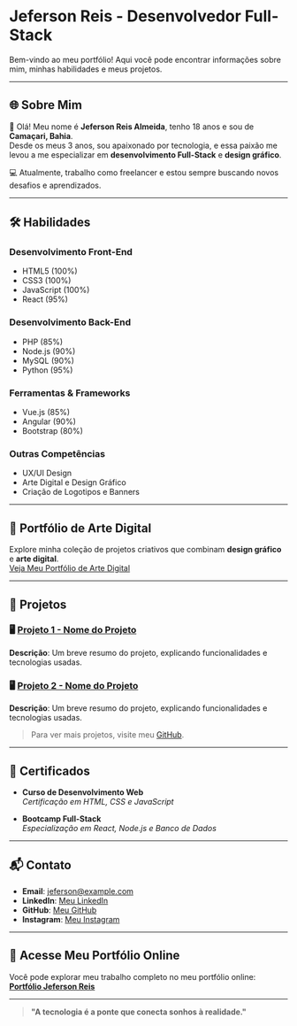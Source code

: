 # Jeferson Reis - Desenvolvedor Full-Stack

Bem-vindo ao meu portfólio! Aqui você pode encontrar informações sobre mim, minhas habilidades e meus projetos.

---

## 🌐 **Sobre Mim**

👋 Olá! Meu nome é **Jeferson Reis Almeida**, tenho 18 anos e sou de **Camaçari, Bahia**.  
Desde os meus 3 anos, sou apaixonado por tecnologia, e essa paixão me levou a me especializar em **desenvolvimento Full-Stack** e **design gráfico**. 

💻 Atualmente, trabalho como freelancer e estou sempre buscando novos desafios e aprendizados.

---

## 🛠️ **Habilidades**

### **Desenvolvimento Front-End**
- HTML5 (100%)
- CSS3 (100%)
- JavaScript (100%)
- React (95%)

### **Desenvolvimento Back-End**
- PHP (85%)
- Node.js (90%)
- MySQL (90%)
- Python (95%)

### **Ferramentas & Frameworks**
- Vue.js (85%)
- Angular (90%)
- Bootstrap (80%)

### **Outras Competências**
- UX/UI Design
- Arte Digital e Design Gráfico
- Criação de Logotipos e Banners

---

## 🎨 **Portfólio de Arte Digital**

Explore minha coleção de projetos criativos que combinam **design gráfico** e **arte digital**.  
[Veja Meu Portfólio de Arte Digital](https://jefersonreis-github-io.vercel.app/Artistadigital.html)

---

## 📂 **Projetos**

### 🖥️ [Projeto 1 - Nome do Projeto](https://github.com/Jeffinp/Projeto1)
**Descrição**: Um breve resumo do projeto, explicando funcionalidades e tecnologias usadas.

### 🖥️ [Projeto 2 - Nome do Projeto](https://github.com/Jeffinp/Projeto2)
**Descrição**: Um breve resumo do projeto, explicando funcionalidades e tecnologias usadas.

> Para ver mais projetos, visite meu [GitHub](https://github.com/Jeffinp).

---

## 📄 **Certificados**

- **Curso de Desenvolvimento Web**  
  *Certificação em HTML, CSS e JavaScript*

- **Bootcamp Full-Stack**  
  *Especialização em React, Node.js e Banco de Dados*

---

## 📬 **Contato**

- **Email**: [jeferson@example.com](mailto:jeferson@example.com)  
- **LinkedIn**: [Meu LinkedIn](https://www.linkedin.com/in/jeferson-reis-877a942b7/)  
- **GitHub**: [Meu GitHub](https://github.com/Jeffinp)  
- **Instagram**: [Meu Instagram](https://www.instagram.com/jeffinx___/)  

---

## 🌟 **Acesse Meu Portfólio Online**

Você pode explorar meu trabalho completo no meu portfólio online:  
[**Portfólio Jeferson Reis**](https://jefersonreis-github-io.vercel.app/)

---

> **"A tecnologia é a ponte que conecta sonhos à realidade."**